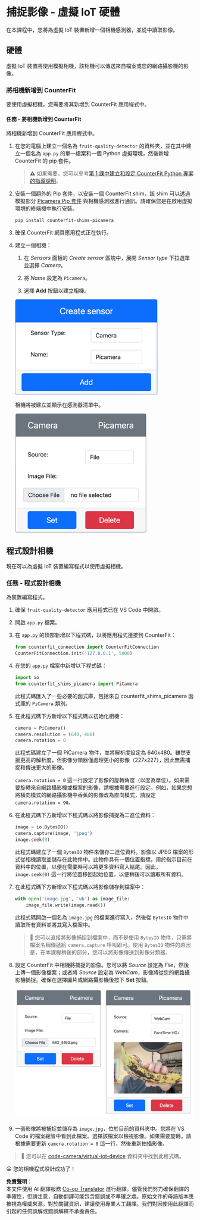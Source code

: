 <!--
CO_OP_TRANSLATOR_METADATA:
{
  "original_hash": "3ba7150ffc4a6999f6c3cfb4906ec7df",
  "translation_date": "2025-08-24T21:33:47+00:00",
  "source_file": "4-manufacturing/lessons/2-check-fruit-from-device/virtual-device-camera.md",
  "language_code": "tw"
}
-->
# 捕捉影像 - 虛擬 IoT 硬體

在本課程中，您將為虛擬 IoT 裝置新增一個相機感測器，並從中讀取影像。

## 硬體

虛擬 IoT 裝置將使用模擬相機，該相機可以傳送來自檔案或您的網路攝影機的影像。

### 將相機新增到 CounterFit

要使用虛擬相機，您需要將其新增到 CounterFit 應用程式中。

#### 任務 - 將相機新增到 CounterFit

將相機新增到 CounterFit 應用程式中。

1. 在您的電腦上建立一個名為 `fruit-quality-detector` 的資料夾，並在其中建立一個名為 `app.py` 的單一檔案和一個 Python 虛擬環境，然後新增 CounterFit 的 pip 套件。

    > ⚠️ 如果需要，您可以參考[第 1 課中建立和設定 CounterFit Python 專案的指導說明](../../../1-getting-started/lessons/1-introduction-to-iot/virtual-device.md)。

1. 安裝一個額外的 Pip 套件，以安裝一個 CounterFit shim，該 shim 可以透過模擬部分 [Picamera Pip 套件](https://pypi.org/project/picamera/) 與相機感測器進行通訊。請確保您是在啟用虛擬環境的終端機中執行安裝。

    ```sh
    pip install counterfit-shims-picamera
    ```

1. 確保 CounterFit 網頁應用程式正在執行。

1. 建立一個相機：

    1. 在 *Sensors* 面板的 *Create sensor* 區塊中，展開 *Sensor type* 下拉選單並選擇 *Camera*。

    1. 將 *Name* 設定為 `Picamera`。

    1. 選擇 **Add** 按鈕以建立相機。

    ![相機設定](../../../../../translated_images/counterfit-create-camera.a5de97f59c0bd3cbe0416d7e89a3cfe86d19fbae05c641c53a91286412af0a34.tw.png)

    相機將被建立並顯示在感測器清單中。

    ![已建立的相機](../../../../../translated_images/counterfit-camera.001ec52194c8ee5d3f617173da2c79e1df903d10882adc625cbfc493525125d4.tw.png)

## 程式設計相機

現在可以為虛擬 IoT 裝置編寫程式以使用虛擬相機。

### 任務 - 程式設計相機

為裝置編寫程式。

1. 確保 `fruit-quality-detector` 應用程式已在 VS Code 中開啟。

1. 開啟 `app.py` 檔案。

1. 在 `app.py` 的頂部新增以下程式碼，以將應用程式連接到 CounterFit：

    ```python
    from counterfit_connection import CounterFitConnection
    CounterFitConnection.init('127.0.0.1', 5000)
    ```

1. 在您的 `app.py` 檔案中新增以下程式碼：

    ```python
    import io
    from counterfit_shims_picamera import PiCamera
    ```

    此程式碼匯入了一些必要的函式庫，包括來自 counterfit_shims_picamera 函式庫的 `PiCamera` 類別。

1. 在此程式碼下方新增以下程式碼以初始化相機：

    ```python
    camera = PiCamera()
    camera.resolution = (640, 480)
    camera.rotation = 0
    ```

    此程式碼建立了一個 PiCamera 物件，並將解析度設定為 640x480。雖然支援更高的解析度，但影像分類器僅處理更小的影像（227x227），因此無需捕捉和傳送更大的影像。

    `camera.rotation = 0` 這一行設定了影像的旋轉角度（以度為單位）。如果需要旋轉來自網路攝影機或檔案的影像，請根據需要進行設定。例如，如果您想將橫向模式的網路攝影機中香蕉的影像改為直向模式，請設定 `camera.rotation = 90`。

1. 在此程式碼下方新增以下程式碼以將影像捕捉為二進位資料：

    ```python
    image = io.BytesIO()
    camera.capture(image, 'jpeg')
    image.seek(0)
    ```

    此程式碼建立了一個 `BytesIO` 物件來儲存二進位資料。影像以 JPEG 檔案的形式從相機讀取並儲存在此物件中。此物件具有一個位置指標，用於指示目前在資料中的位置，以便在需要時可以將更多資料寫入結尾。因此，`image.seek(0)` 這一行將位置移回起始位置，以便稍後可以讀取所有資料。

1. 在此程式碼下方新增以下程式碼以將影像儲存到檔案中：

    ```python
    with open('image.jpg', 'wb') as image_file:
        image_file.write(image.read())
    ```

    此程式碼開啟一個名為 `image.jpg` 的檔案進行寫入，然後從 `BytesIO` 物件中讀取所有資料並將其寫入檔案中。

    > 💁 您可以直接將影像捕捉到檔案中，而不是使用 `BytesIO` 物件，只需將檔案名稱傳遞給 `camera.capture` 呼叫即可。使用 `BytesIO` 物件的原因是，在本課程稍後的部分，您可以將影像傳送到影像分類器。

1. 設定 CounterFit 中相機將捕捉的影像。您可以將 *Source* 設定為 *File*，然後上傳一個影像檔案；或者將 *Source* 設定為 *WebCam*，影像將從您的網路攝影機捕捉。確保在選擇圖片或網路攝影機後按下 **Set** 按鈕。

    ![CounterFit 設定為檔案作為影像來源，並顯示網路攝影機預覽中一個人拿著香蕉的畫面](../../../../../translated_images/counterfit-camera-options.eb3bd5150a8e7dffbf24bc5bcaba0cf2cdef95fbe6bbe393695d173817d6b8df.tw.png)

1. 一張影像將被捕捉並儲存為 `image.jpg`，位於目前的資料夾中。您將在 VS Code 的檔案總管中看到此檔案。選擇該檔案以檢視影像。如果需要旋轉，請根據需要更新 `camera.rotation = 0` 這一行，然後重新拍攝影像。

> 💁 您可以在 [code-camera/virtual-iot-device](../../../../../4-manufacturing/lessons/2-check-fruit-from-device/code-camera/virtual-iot-device) 資料夾中找到此程式碼。

😀 您的相機程式設計成功了！

**免責聲明**：  
本文件使用 AI 翻譯服務 [Co-op Translator](https://github.com/Azure/co-op-translator) 進行翻譯。儘管我們努力確保翻譯的準確性，但請注意，自動翻譯可能包含錯誤或不準確之處。原始文件的母語版本應被視為權威來源。對於關鍵資訊，建議使用專業人工翻譯。我們對因使用此翻譯而引起的任何誤解或錯誤解釋不承擔責任。